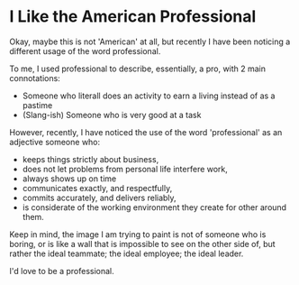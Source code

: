 # I Like the American Professional

Okay, maybe this is not 'American' at all, but recently I have been noticing a different usage of the word professional.

To me, I used professional to describe, essentially, a pro, with 2 main connotations:
- Someone who literall does an activity to earn a living instead of as a pastime
- (Slang-ish) Someone who is very good at a task

However, recently, I have noticed the use of the word 'professional' as an adjective someone who:
- keeps things strictly about business,
- does not let problems from personal life interfere work, 
- always shows up on time
- communicates exactly, and respectfully,
- commits accurately, and delivers reliably,
- is considerate of the working environment they create for other around them.

Keep in mind, the image I am trying to paint is not of someone who is boring, or is like a wall that is impossible to see on the other side of, but rather the ideal teammate; the ideal employee; the ideal leader.

I'd love to be a professional.